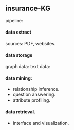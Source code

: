 ## insurance-KG

pipeline:

#### data extract
sources: PDF, websites.

#### data storage
graph data:
text data:

#### data mining:
 - relationship inference.
 - question answering.
 - attribute profiling.

#### data retrieval.
 - interface and visualization.
